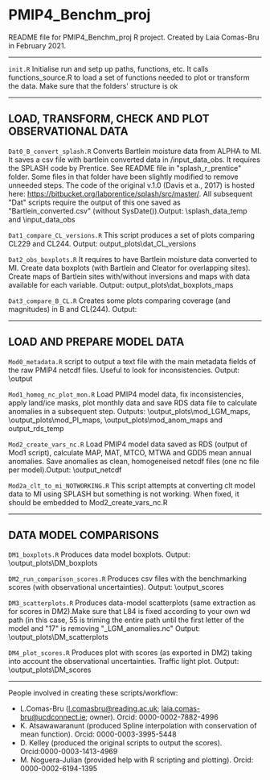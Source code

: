 # PMIP4_Benchm_proj

README file for PMIP4_Benchm_proj R project.
Created by Laia Comas-Bru in February 2021.

---

`init.R`
Initialise run and setp up paths, functions, etc. 
It calls functions_source.R to load a set of functions needed to plot or transform the data.
Make sure that the folders' structure is ok

---

## LOAD, TRANSFORM, CHECK AND PLOT OBSERVATIONAL DATA 

`Dat0_B_convert_splash.R`
Converts Bartlein moisture data from ALPHA to MI. It saves a csv file with bartlein converted data in /input_data_obs. It requires the SPLASH code by Prentice. See README file in "splash_r_prentice" folder. Some files in that folder have been slightly modified to remove unneeded steps. The code of the original v.1.0 (Davis et a., 2017) is hosted here: https://bitbucket.org/labprentice/splash/src/master/. All subsequent "Dat" scripts require the output of this one saved as "Bartlein_converted.csv" (without SysDate()).Output: \splash_data_temp and \input_data_obs

`Dat1_compare_CL_versions.R`
This script produces a set of plots comparing CL229 and CL244. Output: output_plots\dat_CL_versions

`Dat2_obs_boxplots.R`
It requires to have Bartlein moisture data converted to MI. Create data boxplots (with Bartlein and Cleator for overlapping sites). Create maps of Bartlein sites with/without inversions and maps with data available for each variable. Output: output_plots\dat_boxplots_maps

`Dat3_compare_B_CL.R`
Creates some plots comparing coverage (and magnitudes) in B and CL(244). Output: 

---

## LOAD AND PREPARE MODEL DATA

`Mod0_metadata.R`
script to output a text file with the main metadata fields of the raw PMIP4 netcdf files. Useful to look for inconsistencies. Output: \output

`Mod1_homog_nc_plot_mon.R`
Load PMIP4 model data, fix inconsistencies, apply land/ice masks, plot monthly data and save RDS data file to calculate anomalies in a subsequent step. Outputs: \output_plots\mod_LGM_maps, \output_plots\mod_PI_maps, \output_plots\mod_anom_maps and output_rds_temp

`Mod2_create_vars_nc.R`
Load PMIP4 model data saved as RDS (output of Mod1 script), calculate MAP, MAT, MTCO, MTWA and GDD5 mean annual anomalies. Save anomalies as clean, homogeneised netcdf files (one nc file per model).Output: \output_netcdf

`Mod2a_clt_to_mi_NOTWORKING.R`
This script attempts at converting clt model data to MI using SPLASH but something is not working. When fixed, it should be embedded to Mod2_create_vars_nc.R

---

## DATA MODEL COMPARISONS

`DM1_boxplots.R`
Produces data model boxplots. Output: \output_plots\DM_boxplots

`DM2_run_comparison_scores.R`
Produces csv files with the benchmarking scores (with observational uncertainties). Output: \output_scores

`DM3_scatterplots.R`
Produces data-model scatterplots (same extraction as for scores in DM2).Make sure that L84 is fixed according to your own wd path (in this case, 55 is triming the entire path until the first letter of the model and "17" is removing "_LGM_anomalies.nc"
Output: \output_plots\DM_scatterplots

`DM4_plot_scores.R`
Produces plot with scores (as exported in DM2) taking into account the observational uncertainties. Traffic light plot. Output: \output_plots\DM_scores

---

People involved in creating these scripts/workflow: 

- L.Comas-Bru (l.comasbru@reading.ac.uk; laia.comas-bru@ucdconnect.ie; owner). Orcid: 0000-0002-7882-4996
- K. Atsawawaranunt (produced Spline interpolation with conservation of mean function). Orcid: 0000-0003-3995-5448
- D. Kelley (produced the original scripts to output the scores). Orcid:0000-0003-1413-4969
- M. Noguera-Julian (provided help with R scripting and plotting). Orcid: 0000-0002-6194-1395

